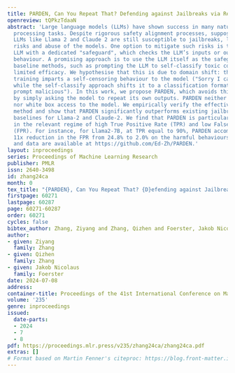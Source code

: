 ```yaml
---
title: PARDEN, Can You Repeat That? Defending against Jailbreaks via Repetition
openreview: tQPkzTdaaN
abstract: 'Large language models (LLMs) have shown success in many natural language
  processing tasks. Despite rigorous safety alignment processes, supposedly safety-aligned
  LLMs like Llama 2 and Claude 2 are still susceptible to jailbreaks, leading to security
  risks and abuse of the models. One option to mitigate such risks is to augment the
  LLM with a dedicated "safeguard", which checks the LLM’s inputs or outputs for undesired
  behaviour. A promising approach is to use the LLM itself as the safeguard. Nonetheless,
  baseline methods, such as prompting the LLM to self-classify toxic content, demonstrate
  limited efficacy. We hypothesise that this is due to domain shift: the alignment
  training imparts a self-censoring behaviour to the model ("Sorry I can’t do that"),
  while the self-classify approach shifts it to a classification format ("Is this
  prompt malicious"). In this work, we propose PARDEN, which avoids this domain shift
  by simply asking the model to repeat its own outputs. PARDEN neither requires finetuning
  nor white box access to the model. We empirically verify the effectiveness of our
  method and show that PARDEN significantly outperforms existing jailbreak detection
  baselines for Llama-2 and Claude-2. We find that PARDEN is particularly powerful
  in the relevant regime of high True Positive Rate (TPR) and low False Positive Rate
  (FPR). For instance, for Llama2-7B, at TPR equal to 90%, PARDEN accomplishes a roughly
  11x reduction in the FPR from 24.8% to 2.0% on the harmful behaviours dataset. Code
  and data are available at https://github.com/Ed-Zh/PARDEN.'
layout: inproceedings
series: Proceedings of Machine Learning Research
publisher: PMLR
issn: 2640-3498
id: zhang24ca
month: 0
tex_title: "{PARDEN}, Can You Repeat That? {D}efending against Jailbreaks via Repetition"
firstpage: 60271
lastpage: 60287
page: 60271-60287
order: 60271
cycles: false
bibtex_author: Zhang, Ziyang and Zhang, Qizhen and Foerster, Jakob Nicolaus
author:
- given: Ziyang
  family: Zhang
- given: Qizhen
  family: Zhang
- given: Jakob Nicolaus
  family: Foerster
date: 2024-07-08
address:
container-title: Proceedings of the 41st International Conference on Machine Learning
volume: '235'
genre: inproceedings
issued:
  date-parts:
  - 2024
  - 7
  - 8
pdf: https://proceedings.mlr.press/v235/zhang24ca/zhang24ca.pdf
extras: []
# Format based on Martin Fenner's citeproc: https://blog.front-matter.io/posts/citeproc-yaml-for-bibliographies/
---
```

